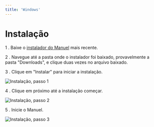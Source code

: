 ```yaml
---
title: 'Windows'
---
```


# Instalação

1 . Baixe o [instalador do Manuel](/download) mais recente.

2 . Navegue até a pasta onde o instalador foi baixado, provavelmente a pasta "Downloads", e clique duas vezes no arquivo baixado.

3 . Clique em "Instalar" para iniciar a instalação.

![Instalação, passo 1](guide/install/win-1.png)

4 . Clique em próximo até a instalação começar. 

![Instalação, passo 2](guide/install/win-2.png)

5 . Inicie  o Manuel.

![Instalação, passo 3](guide/install/win-3.png)
